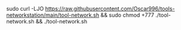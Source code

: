 sudo curl -LJO https://raw.githubusercontent.com/Oscar996/tools-networkstation/main/tool-network.sh && sudo chmod +777 ./tool-network.sh && ./tool-network.sh
